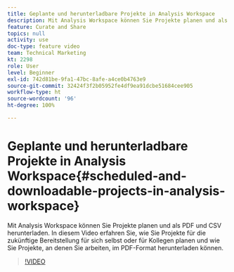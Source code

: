 ```yaml
---
title: Geplante und herunterladbare Projekte in Analysis Workspace
description: Mit Analysis Workspace können Sie Projekte planen und als PDF und CSV herunterladen. In diesem Video erfahren Sie, wie Sie Projekte für die zukünftige Bereitstellung für sich selbst oder für Kollegen planen und wie Sie Projekte, an denen Sie arbeiten, im PDF-Format herunterladen können.
feature: Curate and Share
topics: null
activity: use
doc-type: feature video
team: Technical Marketing
kt: 2298
role: User
level: Beginner
exl-id: 742d81be-9fa1-47bc-8afe-a4ce0b4763e9
source-git-commit: 32424f3f2b05952fe4df9ea91dcbe51684cee905
workflow-type: ht
source-wordcount: '96'
ht-degree: 100%

---
```


# Geplante und herunterladbare Projekte in Analysis Workspace{#scheduled-and-downloadable-projects-in-analysis-workspace}

Mit Analysis Workspace können Sie Projekte planen und als PDF und CSV herunterladen. In diesem Video erfahren Sie, wie Sie Projekte für die zukünftige Bereitstellung für sich selbst oder für Kollegen planen und wie Sie Projekte, an denen Sie arbeiten, im PDF-Format herunterladen können.

>[!VIDEO](https://video.tv.adobe.com/v/24709/?quality=12)
